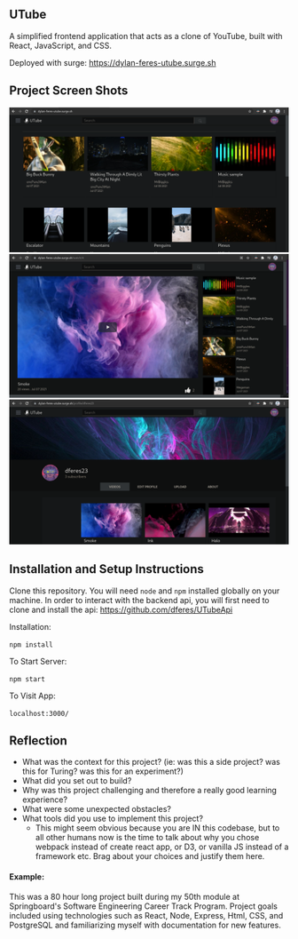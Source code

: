 ## UTube

A simplified frontend application that acts as a clone of YouTube, built with React, JavaScript, and CSS.

Deployed with surge: https://dylan-feres-utube.surge.sh

## Project Screen Shots

<img src='https://raw.githubusercontent.com/dferes/UTube/master/utube/UTube_screenshot.png'>

<img src='https://raw.githubusercontent.com/dferes/UTube/master/utube/UTube_screenshot_2.png'>

<img src='https://raw.githubusercontent.com/dferes/UTube/master/utube/UTube_screenshot_3.png'>

## Installation and Setup Instructions

Clone this repository. You will need `node` and `npm` installed globally on your machine. In order to interact with the backend api, you will first need to clone and install the api: https://github.com/dferes/UTubeApi 

Installation:

`npm install`  

To Start Server:

`npm start`  

To Visit App:

`localhost:3000/`  

## Reflection

  - What was the context for this project? (ie: was this a side project? was this for Turing? was this for an experiment?)
  - What did you set out to build?
  - Why was this project challenging and therefore a really good learning experience?
  - What were some unexpected obstacles?
  - What tools did you use to implement this project?
      - This might seem obvious because you are IN this codebase, but to all other humans now is the time to talk about why you chose webpack instead of create react app, or D3, or vanilla JS instead of a framework etc. Brag about your choices and justify them here.  

#### Example:  

This was a 80 hour long project built during my 50th module at Springboard's Software Engineering Career Track Program. Project goals included using technologies such as React, Node, Express, Html, CSS, and PostgreSQL and familiarizing myself with documentation for new features.  

